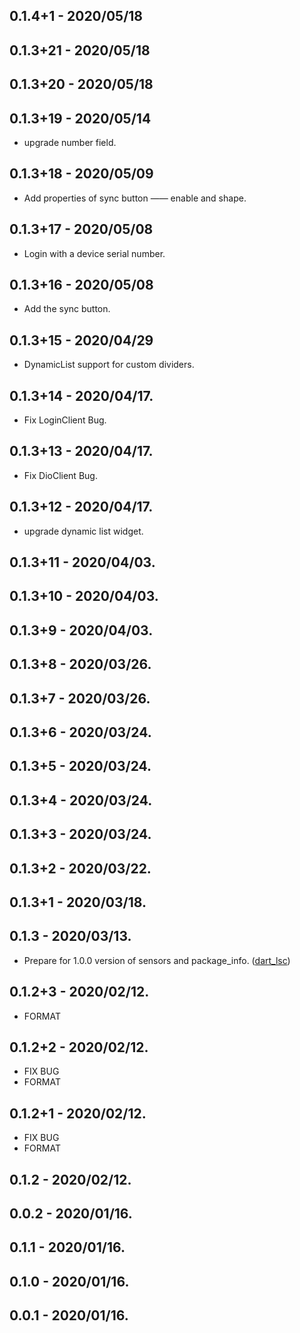 ## 0.1.4+1 - 2020/05/18
## 0.1.3+21 - 2020/05/18
## 0.1.3+20 - 2020/05/18
## 0.1.3+19 - 2020/05/14

* upgrade number field.

## 0.1.3+18 - 2020/05/09

* Add properties of sync button —— enable and shape.

## 0.1.3+17 - 2020/05/08

* Login with a device serial number.

## 0.1.3+16 - 2020/05/08

* Add the sync button.

## 0.1.3+15 - 2020/04/29 

* DynamicList support for custom dividers.

## 0.1.3+14 - 2020/04/17.

* Fix LoginClient Bug.

## 0.1.3+13 - 2020/04/17.

* Fix DioClient Bug.

## 0.1.3+12 - 2020/04/17.

* upgrade dynamic list widget.

## 0.1.3+11 - 2020/04/03.
## 0.1.3+10 - 2020/04/03.
## 0.1.3+9 - 2020/04/03.
## 0.1.3+8 - 2020/03/26.
## 0.1.3+7 - 2020/03/26.
## 0.1.3+6 - 2020/03/24.
## 0.1.3+5 - 2020/03/24.
## 0.1.3+4 - 2020/03/24.
## 0.1.3+3 - 2020/03/24.
## 0.1.3+2 - 2020/03/22.
## 0.1.3+1 - 2020/03/18.
## 0.1.3 - 2020/03/13.

* Prepare for 1.0.0 version of sensors and package_info. ([dart_lsc](http://github.com/amirh/dart_lsc))

## 0.1.2+3 - 2020/02/12.
 - FORMAT
## 0.1.2+2 - 2020/02/12.
 - FIX BUG
 - FORMAT
## 0.1.2+1 - 2020/02/12.
 - FIX BUG
 - FORMAT
## 0.1.2 - 2020/02/12.
## 0.0.2 - 2020/01/16.
## 0.1.1 - 2020/01/16.
## 0.1.0 - 2020/01/16.
## 0.0.1 - 2020/01/16.
